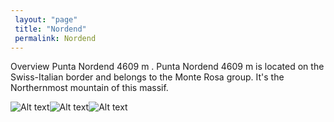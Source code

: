 ```yaml
---
 layout: "page"
 title: "Nordend"
 permalink: Nordend
---
```

Overview Punta Nordend 4609 m . Punta Nordend 4609 m is located on the Swiss-Italian border and belongs to the Monte Rosa group. It's the Northernmost mountain of this massif.


![Alt text](http://www.summitpost.org/images/original/297190.JPG "Nordend")![Alt text](http://www.summitpost.org/images/original/429455.jpg "Nordend")![Alt text](https://www.mountain-forecast.com/system/images/5658/large_illustration/Nordend.jpg "Nordend")